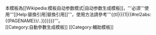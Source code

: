 <div class="messagebox standard-talk">本模板為[[Wikipedia:模板自动参数模式|自动参数生成模板]]，'''必須'''使用'''[[Help:替換引用|替換引用]]'''，使用方法請參考'''{{tl|{{{1|{{#rel2abs:{{PAGENAME}}/..}}}}}}}'''。</div>
<includeonly>[[Category:自動參數生成模板]]</includeonly><noinclude>
[[Category:輔助模板]]
</noinclude>
